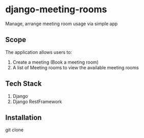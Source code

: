 # django-meeting-rooms
Manage, arrange meeting room usage via simple app
## Scope 
The application allows users to:
1. Create a meeting (Book a meeting room)
2. A list of Meeting rooms to view the available meeting rooms

## Tech Stack
1. Django
2. Django RestFramework

## Installation
git clone 
